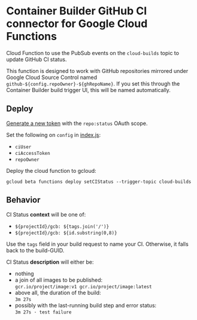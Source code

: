 # Container Builder GitHub CI connector for Google Cloud Functions
Cloud Function to use the PubSub events on the `cloud-builds` topic to update GitHub CI status.

This function is designed to work with GitHub repositories mirrored under Google Cloud Source Control named `github-${config.repoOwner}-${ghRepoName}`.
If you set this through the Container Builder build trigger UI, this will be named automatically.

## Deploy
[Generate a new token](https://github.com/settings/tokens) with the `repo:status` OAuth scope.

Set the following on `config` in [index.js](./index.js):
- `ciUser`
- `ciAccessToken`
- `repoOwner`

Deploy the cloud function to gcloud:
```
gcloud beta functions deploy setCIStatus --trigger-topic cloud-builds
```

## Behavior
CI Status **context** will be one of:
- `${projectId}/gcb: ${tags.join('/')}`
- `${projectId}/gcb: ${id.substring(0,8)}`

Use the `tags` field in your build request to name your CI.
Otherwise, it falls back to the build-GUID.

CI Status **description** will either be:
- nothing
- a join of all images to be published:  
  `gcr.io/project/image:v1 gcr.io/project/image:latest`
- above all, the duration of the build:  
  `3m 27s`
- possibly with the last-running build step and error status:  
  `3m 27s · test failure`
